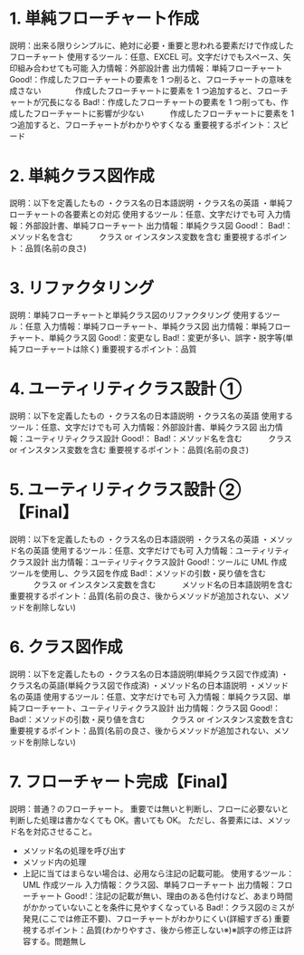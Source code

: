 # 1. 単純フローチャート作成

説明：出来る限りシンプルに、絶対に必要・重要と思われる要素だけで作成したフローチャート
使用するツール：任意、EXCEL 可。文字だけでもスペース、矢印組み合わせても可能
入力情報：外部設計書
出力情報：単純フローチャート
Good!：作成したフローチャートの要素を 1 つ削ると、フローチャートの意味を成さない
　　　　作成したフローチャートに要素を 1 つ追加すると、フローチャートが冗長になる
Bad!：作成したフローチャートの要素を 1 つ削っても、作成したフローチャートに影響が少ない
　　　作成したフローチャートに要素を 1 つ追加すると、フローチャートがわかりやすくなる
重要視するポイント：スピード

# 2. 単純クラス図作成

説明：以下を定義したもの
・クラス名の日本語説明
・クラス名の英語
・単純フローチャートの各要素との対応
使用するツール：任意、文字だけでも可
入力情報：外部設計書、単純フローチャート
出力情報：単純クラス図
Good!：
Bad!：メソッド名を含む
　　　クラス or インスタンス変数を含む
重要視するポイント：品質(名前の良さ)

# 3. リファクタリング

説明：単純フローチャートと単純クラス図のリファクタリング
使用するツール：任意
入力情報：単純フローチャート、単純クラス図
出力情報：単純フローチャート、単純クラス図
Good!：変更なし
Bad!：変更が多い、誤字・脱字等(単純フローチャートは除く)
重要視するポイント：品質

# 4. ユーティリティクラス設計 ①

説明：以下を定義したもの
・クラス名の日本語説明
・クラス名の英語
使用するツール：任意、文字だけでも可
入力情報：外部設計書、単純クラス図
出力情報：ユーティリティクラス設計
Good!：
Bad!：メソッド名を含む
　　　クラス or インスタンス変数を含む
重要視するポイント：品質(名前の良さ)

# 5. ユーティリティクラス設計 ②【Final】

説明：以下を定義したもの
・クラス名の日本語説明
・クラス名の英語
・メソッド名の英語
使用するツール：任意、文字だけでも可
入力情報：ユーティリティクラス設計
出力情報：ユーティリティクラス設計
Good!：ツールに UML 作成ツールを使用し、クラス図を作成
Bad!：メソッドの引数・戻り値を含む
　　　クラス or インスタンス変数を含む
　　　メソッド名の日本語説明を含む
重要視するポイント：品質(名前の良さ、後からメソッドが追加されない、メソッドを削除しない)

# 6. クラス図作成

説明：以下を定義したもの
・クラス名の日本語説明(単純クラス図で作成済)
・クラス名の英語(単純クラス図で作成済)
・メソッド名の日本語説明
・メソッド名の英語
使用するツール：任意、文字だけでも可
入力情報：単純クラス図、単純フローチャート、ユーティリティクラス設計
出力情報：クラス図
Good!：
Bad!：メソッドの引数・戻り値を含む
　　　クラス or インスタンス変数を含む
重要視するポイント：品質(名前の良さ、後からメソッドが追加されない、メソッドを削除しない)

# 7. フローチャート完成【Final】

説明：普通？のフローチャート。
重要では無いと判断し、フローに必要ないと判断した処理は書かなくても OK。書いても OK。
ただし、各要素には、メソッド名を対応させること。

- メソッド名の処理を呼び出す
- メソッド内の処理
- 上記に当てはまらない場合は、必用なら注記の記載可能。
  使用するツール：UML 作成ツール
  入力情報：クラス図、単純フローチャート
  出力情報：フローチャート
  Good!：注記の記載が無い、理由のある色付けなど、あまり時間がかかっていないことを条件に見やすくなっている
  Bad!：クラス図のミスが発見(ここでは修正不要)、フローチャートがわかりにくい(詳細すぎる)
  重要視するポイント：品質(わかりやすさ、後から修正しない※)※誤字の修正は許容する。問題無し

